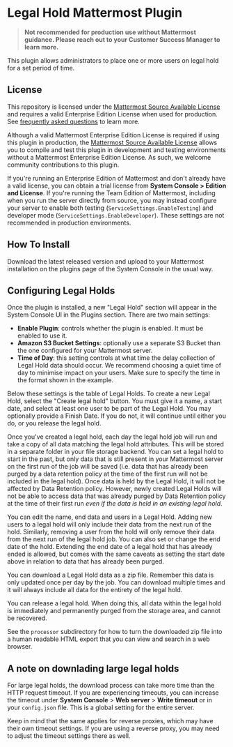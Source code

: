 # Legal Hold Mattermost Plugin

> **Not recommended for production use without Mattermost guidance. Please reach out to your Customer Success Manager to learn more.**

This plugin allows administrators to place one or more users on legal hold for a set period of time.

## License

This repository is licensed under the [Mattermost Source Available License](LICENSE) and requires a valid Enterprise Edition License when used for production. See [frequently asked questions](https://docs.mattermost.com/overview/faq.html#mattermost-source-available-license) to learn more.

Although a valid Mattermost Enterprise Edition License is required if using this plugin in production, the [Mattermost Source Available License](LICENSE) allows you to compile and test this plugin in development and testing environments without a Mattermost Enterprise Edition License. As such, we welcome community contributions to this plugin.

If you're running an Enterprise Edition of Mattermost and don't already have a valid license, you can obtain a trial license from **System Console > Edition and License**. If you're running the Team Edition of Mattermost, including when you run the server directly from source, you may instead configure your server to enable both testing (`ServiceSettings.EnableTesting`) and developer mode (`ServiceSettings.EnableDeveloper`). These settings are not recommended in production environments.

## How To Install

Download the latest released version and upload to your Mattermost installation on the plugins page
of the System Console in the usual way.

## Configuring Legal Holds

Once the plugin is installed, a new "Legal Hold" section will appear in the System Console UI
in the Plugins section. There are two main settings:

* **Enable Plugin**: controls whether the plugin is enabled. It must be enabled to use it.
* **Amazon S3 Bucket Settings**: optionally use a separate S3 Bucket than the one configured for your Mattermost server.
* **Time of Day**: this setting controls at what time the delay collection of Legal Hold data
  should occur. We recommend choosing a quiet time of day to minimise impact on your users. Make
  sure to specify the time in the format shown in the example.

Below these settings is the table of Legal Holds. To create a new Legal Hold, select the
"Create legal hold" button. You must give it a name, a start date, and select at least one
user to be part of the Legal Hold. You may optionally provide a Finish Date. If you do not,
it will continue until either you do, or you release the legal hold.

Once you've created a legal hold, each day the legal hold job will run and take a copy of all
data matching the legal hold attributes. This will be stored in a separate folder in your file
storage backend. You can set a legal hold to start in the past, but only data that is still
present in your Mattermost server on the first run of the job will be saved (i.e. data that has
already been purged by a data retention policy at the time of the first run will not be included
in the legal hold). Once data is held by the Legal Hold, it will not be affected by Data Retention
policy. However, newly created Legal Holds will not be able to access data that was already purged
by Data Retention policy at the time of their first run _even if the data is held in an existing
legal hold_.

You can edit the name, end data and users in a Legal Hold. Adding new users to a legal hold will only
include their data from the next run of the hold. Similarly, removing a user from the hold will
only remove their data from the next run of the legal hold job. You can also set or change the end
date of the hold. Extending the end date of a legal hold that has already ended is allowed, but comes
with the same caveats as setting the start date above in relation to data that has already been purged.

You can download a Legal Hold data as a zip file. Remember this data is only updated once per day
by the job. You can download multiple times and it will always include all data for the entirety of
the legal hold.

You can release a legal hold. When doing this, all data within the legal hold is immediately and
permanently purged from the storage area, and cannot be recovered.

See the `processor` subdirectory for how to turn the downloaded zip file into a human readable HTML
export that you can view and search in a web browser.

## A note on downlading large legal holds

For large legal holds, the download process can take more time than the HTTP request timeout. If you are experiencing timeouts, you can increase the timeout under **System Console** > **Web server** > **Write timeout** or in your `config.json` file. This is a global setting for the entire server.

Keep in mind that the same applies for reverse proxies, which may have their own timeout settings. If you are using a reverse proxy, you may need to adjust the timeout settings there as well.
